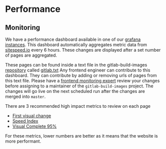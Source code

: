 # Performance

## Monitoring

We have a performance dashboard available in one of our [grafana instances](https://dashboards.gitlab.net/d/1EBTz3Dmz/sitespeed-page-summary?orgId=1). This dashboard automatically aggregates metric data from [sitespeed.io](https://sitespeed.io) every 6 hours. These changes are displayed after a set number of pages are aggregated.

These pages can be found inside a text file in the gitlab-build-images [repository](https://gitlab.com/gitlab-org/gitlab-build-images) called [gitlab.txt](https://gitlab.com/gitlab-org/gitlab-build-images/blob/master/scripts/gitlab.txt)
Any frontend engineer can contribute to this dashboard. They can contribute by adding or removing urls of pages from this text file. Please have a [frontend monitoring expert](https://about.gitlab.com/team) review your changes before assigning to a maintainer of the `gitlab-build-images` project. The changes will go live on the next scheduled run after the changes are merged into `master`.

There are 3 recommended high impact metrics to review on each page

* [First visual change](https://developers.google.com/web/tools/lighthouse/audits/first-meaningful-paint)
* [Speed Index](https://sites.google.com/a/webpagetest.org/docs/using-webpagetest/metrics/speed-index)
* [Visual Complete 95%](https://sites.google.com/a/webpagetest.org/docs/using-webpagetest/metrics/speed-index)

For these metrics, lower numbers are better as it means that the website is more performant.
